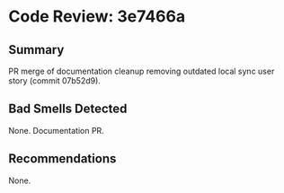 # Code Review: 3e7466a

## Summary
PR merge of documentation cleanup removing outdated local sync user story (commit 07b52d9).

## Bad Smells Detected
None. Documentation PR.

## Recommendations
None.
